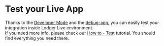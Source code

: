 # Test your Live App

Thanks to the [Developer Mode](../../ledger-live/discover/developer-mode) and the [debug-app](../../ledger-live/discover/non-dapp/wallet-api), you can easily test your integration inside Ledger Live environment. <br>
If you need more info, please check our [How to - Test](../../ledger-live/discover/non-dapp/wallet-api) tutorial. You should find everything you need there. 
